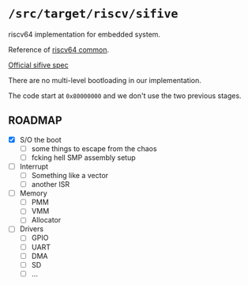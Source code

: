 `/src/target/riscv/sifive`
==========================

riscv64 implementation for embedded system.

Reference of [riscv64 common](../README.md).

[Official sifive spec](https://sifive.cdn.prismic.io/sifive%2F834354f0-08e6-423c-bf1f-0cb58ef14061_fu540-c000-v1.0.pdf)

There are no multi-level bootloading in our implementation.

The code start at `0x80000000` and we don't use the two previous stages.

## ROADMAP

- [X] S/O the boot
  - [ ] some things to escape from the chaos
  - [ ] fcking hell SMP assembly setup
- [ ] Interrupt
  - [ ] Something like a vector
  - [ ] another ISR
- [ ] Memory
  - [ ] PMM
  - [ ] VMM
  - [ ] Allocator
- [ ] Drivers
  - [ ] GPIO
  - [ ] UART
  - [ ] DMA
  - [ ] SD
  - [ ] ...